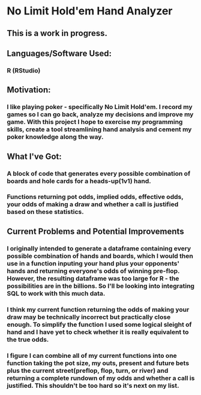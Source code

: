 # No Limit Hold'em Hand Analyzer

## This is a work in progress.

## Languages/Software Used:

### R (RStudio)

## Motivation:

### I like playing poker - specifically No Limit Hold'em. I record my games so I can go back, analyze my decisions and improve my game. With this project I hope to exercise my programming skills, create a tool streamlining hand analysis and cement my poker knowledge along the way.

## What I've Got:

### A block of code that generates every possible combination of boards and hole cards for a heads-up(1v1) hand.

### Functions returning pot odds, implied odds, effective odds, your odds of making a draw and whether a call is justified based on these statistics.

## Current Problems and Potential Improvements

### I originally intended to generate a dataframe containing every possible combination of hands and boards, which I would then use in a function inputing your hand plus your opponents' hands and returning everyone's odds of winning pre-flop. However, the resulting dataframe was too large for R - the possibilities are in the billions. So I'll be looking into integrating SQL to work with this much data.

### I think my current function returning the odds of making your draw may be technically incorrect but practically close enough. To simplify the function I used some logical sleight of hand and I have yet to check whether it is really equivalent to the true odds.

### I figure I can combine all of my current functions into one function taking the pot size, my outs, present and future bets plus the current street(preflop, flop, turn, or river) and returning a complete rundown of my odds and whether a call is justified. This shouldn't be too hard so it's next on my list.
